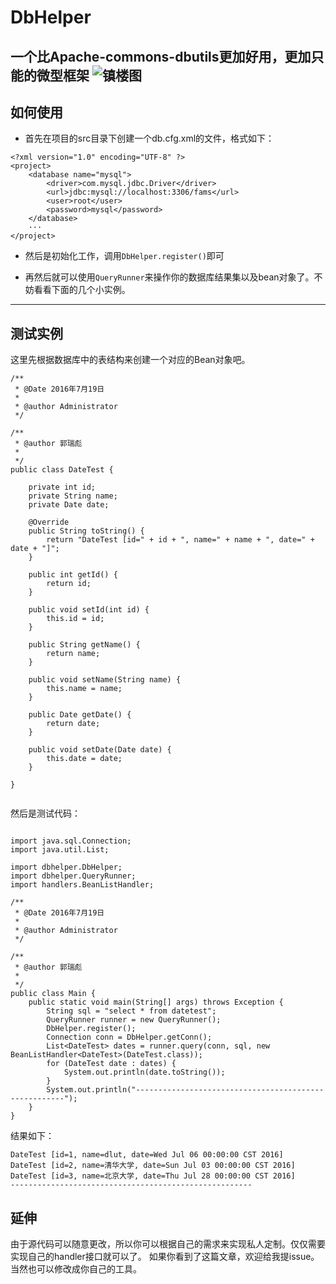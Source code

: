 # DbHelper
一个比Apache-commons-dbutils更加好用，更加只能的微型框架
![镇楼图](http://img.blog.csdn.net/20160719164640373)
---

## 如何使用

- 首先在项目的src目录下创建一个db.cfg.xml的文件，格式如下：
```
<?xml version="1.0" encoding="UTF-8" ?>
<project>
	<database name="mysql">
		<driver>com.mysql.jdbc.Driver</driver>
		<url>jdbc:mysql://localhost:3306/fams</url>
		<user>root</user>
		<password>mysql</password>
	</database>
	···
</project>
```

- 然后是初始化工作，调用`DbHelper.register()`即可

- 再然后就可以使用`QueryRunner`来操作你的数据库结果集以及bean对象了。不妨看看下面的几个小实例。


---

## 测试实例

这里先根据数据库中的表结构来创建一个对应的Bean对象吧。
```
/**
 * @Date 2016年7月19日
 *
 * @author Administrator
 */

/**
 * @author 郭瑞彪
 *
 */
public class DateTest {

	private int id;
	private String name;
	private Date date;

	@Override
	public String toString() {
		return "DateTest [id=" + id + ", name=" + name + ", date=" + date + "]";
	}

	public int getId() {
		return id;
	}

	public void setId(int id) {
		this.id = id;
	}

	public String getName() {
		return name;
	}

	public void setName(String name) {
		this.name = name;
	}

	public Date getDate() {
		return date;
	}

	public void setDate(Date date) {
		this.date = date;
	}

}


```

然后是测试代码：

```

import java.sql.Connection;
import java.util.List;

import dbhelper.DbHelper;
import dbhelper.QueryRunner;
import handlers.BeanListHandler;

/**
 * @Date 2016年7月19日
 *
 * @author Administrator
 */

/**
 * @author 郭瑞彪
 *
 */
public class Main {
	public static void main(String[] args) throws Exception {
		String sql = "select * from datetest";
		QueryRunner runner = new QueryRunner();
		DbHelper.register();
		Connection conn = DbHelper.getConn();
		List<DateTest> dates = runner.query(conn, sql, new BeanListHandler<DateTest>(DateTest.class));
		for (DateTest date : dates) {
			System.out.println(date.toString());
		}
		System.out.println("------------------------------------------------------");
	}
}

```

结果如下：
```
DateTest [id=1, name=dlut, date=Wed Jul 06 00:00:00 CST 2016]
DateTest [id=2, name=清华大学, date=Sun Jul 03 00:00:00 CST 2016]
DateTest [id=3, name=北京大学, date=Thu Jul 28 00:00:00 CST 2016]
------------------------------------------------------
```

## 延伸

由于源代码可以随意更改，所以你可以根据自己的需求来实现私人定制。仅仅需要实现自己的handler接口就可以了。
如果你看到了这篇文章，欢迎给我提issue。当然也可以修改成你自己的工具。
